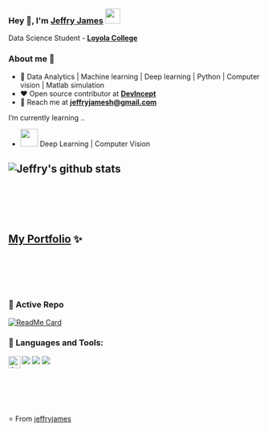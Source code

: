 
### Hey 👋, I'm [Jeffry James]() <img src="https://github.com/TheDudeThatCode/TheDudeThatCode/blob/master/Assets/Developer.gif" width="30px">



Data Science Student - **[Loyola College](https://www.loyolacollege.edu/)** 



### About me :eyes:

- :dart: Data Analytics | Machine learning | Deep learning | Python | Computer vision | Matlab simulation   
- :heart: Open source contributor at **[DevIncept](https://devincept.codes/contribute.html)**
- :e-mail: Reach me at  **[jeffryjamesh@gmail.com](jeffryjamesh@gmail.com)**

I’m currently learning ..
- <img src="https://raw.githubusercontent.com/alexnaiman/alexnaiman/master/resources/ml.png" height="35px" /> Deep Learning | Computer Vision

![Jeffry's github stats](https://github-readme-stats.vercel.app/api?username=jeffryjames&show_icons=true&hide_border=true&theme=dracula)
---

<br><br><br><br>

## [My Portfolio](jeffryjames.github.io) ✨

<br><br><br><br>

### 👀 Active Repo
[![ReadMe Card](https://github-readme-stats.vercel.app/api/pin/?username=jeffryjames&repo=TensorFlow-Course&theme=radical "TensorFlow-Course")](https://github.com/jeffryjames/TensorFlow-Course)

      
### 🔧 Languages and Tools:

<img src="https://img.icons8.com/color/50/000000/python--v1.png"/>            
<img src="https://img.icons8.com/cute-clipart/50/000000/machine-learning.png"/>  
<img src="https://img.icons8.com/clouds/50/000000/learning.png"/>              


  

      
<a href="https://www.linkedin.com/in/jeffryjames/">
    <img align="left" alt="Jeffry | Linkedin" width="24px" src="https://github.com/TheDudeThatCode/TheDudeThatCode/blob/master/Assets/Linkedin.svg" />
</a>
 
  



<br><br><br><br>




        

⭐️ From [jeffryjames](https://github.com/jeffryjames)


